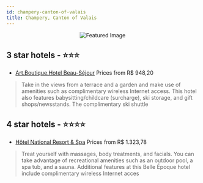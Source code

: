 ```yaml
---
id: champery-canton-of-valais
title: Champery, Canton of Valais
---
```


<center><img src="https://i.travelapi.com/hotels/1000000/980000/971700/971627/a95c8e86_z.jpg" alt="Featured Image" /></center>


##  3 star hotels - ⭐️⭐️⭐️

-    [Art.Boutique.Hotel Beau-Séjour](https://us.hurb.com/hotels/champery/art-boutique-hotel-beau-sejour-JNP-JP309340?cmp=18055) Prices from R$ 948,20
   > Take in the views from a terrace and a garden and make use of amenities such as complimentary wireless Internet access. This hotel also features babysitting/childcare (surcharge), ski storage, and gift shops/newsstands. The complimentary ski shuttle 

##  4 star hotels - ⭐️⭐️⭐️⭐️

-    [Hôtel National Resort & Spa](https://us.hurb.com/hotels/champery/hotel-national-resort-spa-JNP-JP605044?cmp=18055) Prices from R$ 1.323,78
   > Treat yourself with massages, body treatments, and facials. You can take advantage of recreational amenities such as an outdoor pool, a spa tub, and a sauna. Additional features at this Belle Époque hotel include complimentary wireless Internet acces
